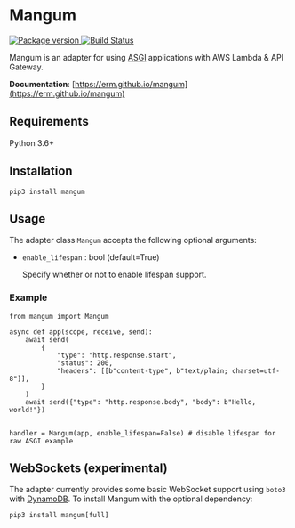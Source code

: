 # Mangum

<a href="https://pypi.org/project/mangum/">
    <img src="https://badge.fury.io/py/mangum.svg" alt="Package version">
</a>
<a href="https://travis-ci.org/erm/mangum">
    <img src="https://travis-ci.org/erm/mangum.svg?branch=master" alt="Build Status">
</a>

Mangum is an adapter for using [ASGI](https://asgi.readthedocs.io/en/latest/) applications with AWS Lambda & API Gateway.

**Documentation**: [https://erm.github.io/mangum](https://erm.github.io/mangum)

## Requirements

Python 3.6+

## Installation

```shell
pip3 install mangum
```

## Usage

The adapter class `Mangum` accepts the following optional arguments:

- `enable_lifespan` : bool (default=True)
    
    Specify whether or not to enable lifespan support.

### Example

```python3
from mangum import Mangum

async def app(scope, receive, send):
    await send(
        {
            "type": "http.response.start",
            "status": 200,
            "headers": [[b"content-type", b"text/plain; charset=utf-8"]],
        }
    )
    await send({"type": "http.response.body", "body": b"Hello, world!"})


handler = Mangum(app, enable_lifespan=False) # disable lifespan for raw ASGI example
```

## WebSockets (experimental)

The adapter currently provides some basic WebSocket support using `boto3` with [DynamoDB](https://aws.amazon.com/dynamodb/). To install Mangum with the optional dependency:

```shell
pip3 install mangum[full]
```
